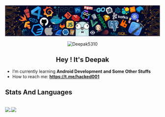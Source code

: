 ![header](https://github.com/Deepak5310/Deepak5310/blob/main/header.png)

<p align="center"> <img src="https://komarev.com/ghpvc/?username=Deepak5310" alt="Deepak5310" /> </p>

<h2 align="center">Hey ! It's Deepak</h2>

- I’m currently learning **Android Development and Some Other Stuffs**
- How to reach me: **https://t.me/hacked001**

## Stats And Languages

<br>
<a href="https://github.com/anuraghazra/github-readme-stats">
  <img align = "center" src = "https://github-readme-stats.vercel.app/api?username=Deepak5310&show_icons=true&theme=tokyonight&line_height=27&hide_rank=false&border_radius=10&line_height=28&hide_border=true&count_private=true&text_color=a3a3a3">
</a>
<a href="https://github.com/anuraghazra/github-readme-stats">
<img align = "center" src = "https://github-readme-stats.vercel.app/api/top-langs/?username=Deepak5310&theme=tokyonight&hide_rank=false&border_radius=10&line_height=28&hide_border=true&text_color=a3a3a3">
</a>
